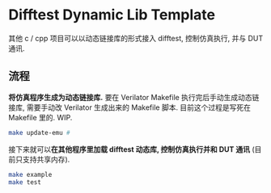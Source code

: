 Difftest Dynamic Lib Template
======================

其他 c / cpp 项目可以以动态链接库的形式接入 difftest, 控制仿真执行, 并与 DUT 通讯.

## 流程

**将仿真程序生成为动态链接库.** 要在 Verilator Makefile 执行完后手动生成动态链接库, 需要手动改 Verilator 生成出来的 Makefile 脚本. 目前这个过程是写死在 Makefile 里的. WIP.

```sh
make update-emu # 
```

接下来就可以**在其他程序里加载 difftest 动态库, 控制仿真执行并和 DUT 通讯** (目前只支持共享内存). 

```sh
make example
make test
```